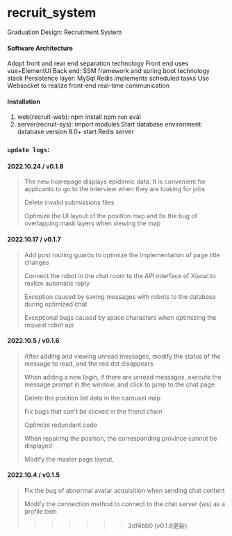 # recruit_system

Graduation Design: Recruitment System

#### Software Architecture
Adopt front and rear end separation technology
Front end uses vue+ElementUI
Back end: SSM framework and spring boot technology stack
Persistence layer: MySql
Redis implements scheduled tasks
Use Websocket to realize front-end real-time communication

#### Installation

1.  web(recruit-web): 
        npm install
        npm run eval
2.  server(recruit-sys):
        import modules
        Start database environment: database version 8.0+
        start Redis server

### `update logs`:

#### 2022.10.24 / v0.1.8
> The new homepage displays epidemic data. It is convenient for applicants to go to the interview when they are looking for jobs
>
> Delete invalid submissions files
>
> Optimize the UI layout of the position map and fix the bug of overlapping mask layers when viewing the map

#### 2022.10.17 / v0.1.7
>Add post routing guards to optimize the implementation of page title changes
>
>Connect the robot in the chat room to the API interface of Xiaoai to realize automatic reply
>
>Exception caused by saving messages with robots to the database during optimized chat
>
>Exceptional bugs caused by space characters when optimizing the request robot api

#### 2022.10.5 / v0.1.6
>After adding and viewing unread messages, modify the status of the message to read, and the red dot disappears
>
>When adding a new login, if there are unread messages, execute the message prompt in the window, and click to jump to the chat page
>
>Delete the position list data in the carousel map
>
>Fix bugs that can't be clicked in the friend chain
>
>Optimize redundant code
>
>When repairing the position, the corresponding province cannot be displayed
>
>Modify the master page layout,

#### 2022.10.4 / v0.1.5
>Fix the bug of abnormal avatar acquisition when sending chat content
>
>Modify the connection method to connect to the chat server (ws) as a profile item
>>>>>>> 2df4bb0 (v0.1.8更新)
